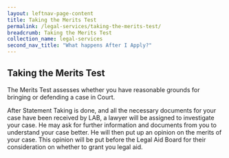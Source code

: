```yaml
---
layout: leftnav-page-content
title: Taking the Merits Test
permalink: /legal-services/taking-the-merits-test/
breadcrumb: Taking the Merits Test
collection_name: legal-services
second_nav_title: "What happens After I Apply?"
---
```


Taking the Merits Test
---

The Merits Test assesses whether you have reasonable grounds for bringing or defending a case in Court. 

After Statement Taking is done, and all the necessary documents for your case have been received by LAB, a lawyer will be assigned to investigate your case. He may ask for further information and documents from you to understand your case better. He will then put up an opinion on the merits of your case. This opinion will be put before the Legal Aid Board for their consideration on whether to grant you legal aid.<br>
